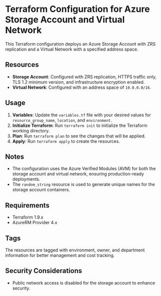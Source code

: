 # Terraform Configuration for Azure Storage Account and Virtual Network

This Terraform configuration deploys an Azure Storage Account with ZRS replication and a Virtual Network with a specified address space.

## Resources

- **Storage Account**: Configured with ZRS replication, HTTPS traffic only, TLS 1.2 minimum version, and infrastructure encryption enabled.
- **Virtual Network**: Configured with an address space of `10.0.0.0/16`.

## Usage

1. **Variables**: Update the `variables.tf` file with your desired values for `resource_group_name`, `location`, and `environment`.
2. **Initialize Terraform**: Run `terraform init` to initialize the Terraform working directory.
3. **Plan**: Run `terraform plan` to see the changes that will be applied.
4. **Apply**: Run `terraform apply` to create the resources.

## Notes

- The configuration uses the Azure Verified Modules (AVM) for both the storage account and virtual network, ensuring production-ready deployments.
- The `random_string` resource is used to generate unique names for the storage account containers.

## Requirements

- Terraform 1.9.x
- AzureRM Provider 4.x

## Tags

The resources are tagged with environment, owner, and department information for better management and cost tracking.

## Security Considerations

- Public network access is disabled for the storage account to enhance security.
